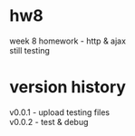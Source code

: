 # hw8

week 8 homework - http &amp; ajax  
still testing

# version history

v0.0.1 - upload testing files  
v0.0.2 - test & debug  

